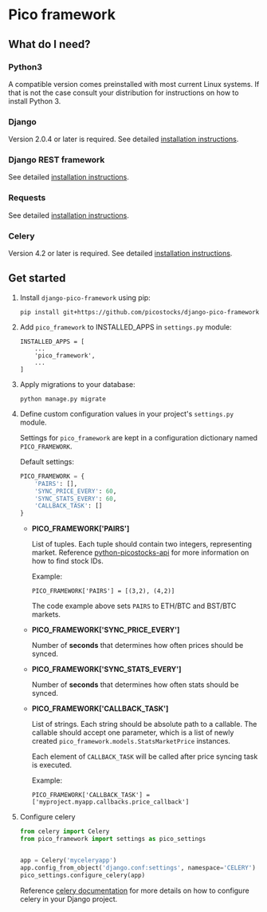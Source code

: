 
# Pico framework

## What do I need?

### Python3
A compatible version comes preinstalled with most current Linux systems.
If that is not the case consult your distribution for instructions 
on how to install Python 3.

### Django
Version 2.0.4 or later is required.
See detailed [installation instructions](https://docs.djangoproject.com/en/dev/intro/install/).

### Django REST framework
See detailed [installation instructions](https://www.django-rest-framework.org/#installation).

### Requests
See detailed [installation instructions](http://docs.python-requests.org/en/master/user/install/).

### Celery
Version 4.2 or later is required. 
See detailed [installation instructions](http://www.celeryproject.org/install/).

## Get started
1. Install `django-pico-framework` using pip:
 
    `pip install git+https://github.com/picostocks/django-pico-framework`

1. Add `pico_framework` to INSTALLED_APPS in `settings.py` module:

    ```
    INSTALLED_APPS = [
        ...
        'pico_framework',
        ...
    ]
    ```
1. Apply migrations to your database:

    `python manage.py migrate`

1. Define custom configuration values in your project's `settings.py` module.

    Settings for `pico_framework` are kept in a configuration dictionary named `PICO_FRAMEWORK`. 
    
    Default settings:
    
    ```python
    PICO_FRAMEWORK = {
        'PAIRS': [],
        'SYNC_PRICE_EVERY': 60,
        'SYNC_STATS_EVERY': 60,
        'CALLBACK_TASK': [] 
    }
    ```
    
    - **PICO_FRAMEWORK['PAIRS']**
    
        List of tuples. Each tuple should contain two integers, representing market.
        Reference [python-picostocks-api](https://github.com/picostocks/python-picostocks-api)
        for more information on how to find stock IDs.
        
        Example:
        
        `PICO_FRAMEWORK['PAIRS'] = [(3,2), (4,2)]`
        
        The code example above sets `PAIRS` to ETH/BTC and BST/BTC markets.
    
    - **PICO_FRAMEWORK['SYNC_PRICE_EVERY']**
    
        Number of **seconds** that determines how often prices should be synced.
    
    - **PICO_FRAMEWORK['SYNC_STATS_EVERY']**
    
        Number of **seconds** that determines how often stats should be synced.
    
    - **PICO_FRAMEWORK['CALLBACK_TASK']**
    
        List of strings. Each string should be absolute path to a callable.
        The callable should accept one parameter,
        which is a list of newly created `pico_framework.models.StatsMarketPrice` instances.
        
        Each element of `CALLBACK_TASK` will be called after price syncing task is executed.
        
        Example:
        
        `PICO_FRAMEWORK['CALLBACK_TASK'] = ['myproject.myapp.callbacks.price_callback']`

5. Configure celery
    ```python
    from celery import Celery
    from pico_framework import settings as pico_settings
    
    
    app = Celery('myceleryapp')
    app.config_from_object('django.conf:settings', namespace='CELERY')
    pico_settings.configure_celery(app)
    ```
    
    Reference [celery documentation](http://docs.celeryproject.org/en/stable/django/first-steps-with-django.html)
    for more details on how to configure celery in your Django project.